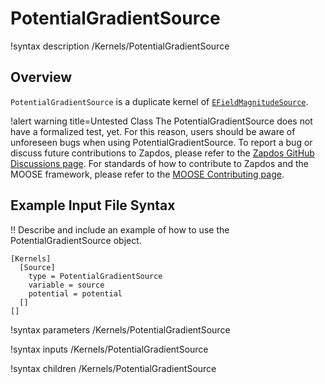 # PotentialGradientSource

!syntax description /Kernels/PotentialGradientSource

## Overview

`PotentialGradientSource` is a duplicate kernel of [`EFieldMagnitudeSource`](/EFieldMagnitudeSource.md).

!alert warning title=Untested Class
The PotentialGradientSource does not have a formalized test, yet. For this reason,
users should be aware of unforeseen bugs when using PotentialGradientSource. To
report a bug or discuss future contributions to Zapdos, please refer to the
[Zapdos GitHub Discussions page](https://github.com/shannon-lab/zapdos/discussions).
For standards of how to contribute to Zapdos and the MOOSE framework,
please refer to the [MOOSE Contributing page](framework/contributing.md).

## Example Input File Syntax

!! Describe and include an example of how to use the PotentialGradientSource object.

```text
[Kernels]
  [Source]
    type = PotentialGradientSource
    variable = source
    potential = potential
  []
[]
```

!syntax parameters /Kernels/PotentialGradientSource

!syntax inputs /Kernels/PotentialGradientSource

!syntax children /Kernels/PotentialGradientSource
